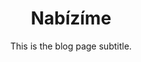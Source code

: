 ---
template: BlogIndex
slug: offer
title: Nabízíme
featuredImage: >-
  https://ucarecdn.com/0a485165-65c4-42ee-bf35-b93fbaf0fd2e/-/preview/-/rotate/270/
subtitle: This is the blog page subtitle.
meta:
  description: This is a meta description.
  title: Nabízíme
---